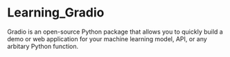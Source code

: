 # Learning_Gradio
Gradio is an open-source Python package that allows you to quickly build a demo or web application for your machine learning model, API, or any arbitary Python function.
